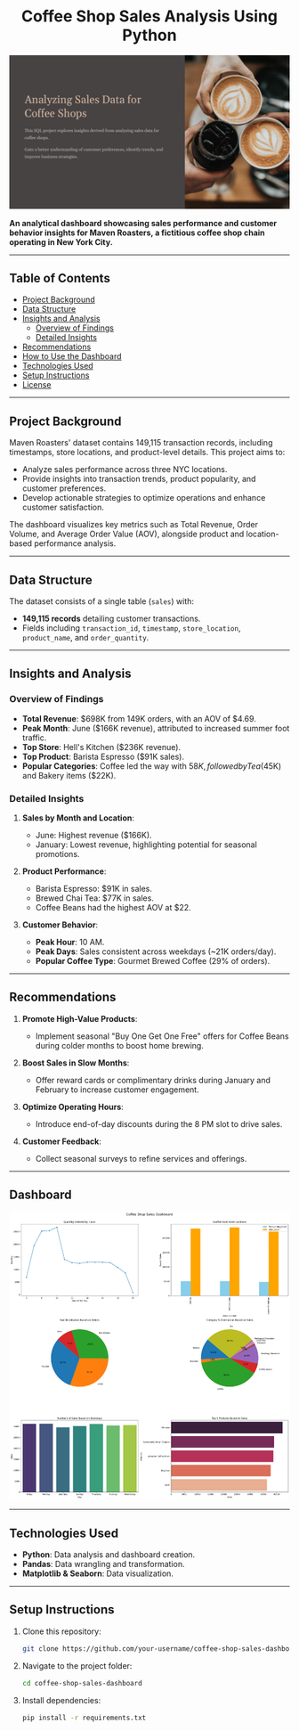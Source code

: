 <h1 align="center">Coffee Shop Sales Analysis Using Python</h1>

<p align="center">
    <img src="https://github.com/meabhaykr/Coffee-Shop-Sales-Analysis-Using-SQL/blob/main/Header.png" alt="Header">
</p>


**An analytical dashboard showcasing sales performance and customer behavior insights for Maven Roasters, a fictitious coffee shop chain operating in New York City.**

---

## Table of Contents
- [Project Background](#project-background)
- [Data Structure](#data-structure)
- [Insights and Analysis](#insights-and-analysis)
  - [Overview of Findings](#overview-of-findings)
  - [Detailed Insights](#detailed-insights)
- [Recommendations](#recommendations)
- [How to Use the Dashboard](#how-to-use-the-dashboard)
- [Technologies Used](#technologies-used)
- [Setup Instructions](#setup-instructions)
- [License](#license)

---

## Project Background
Maven Roasters' dataset contains 149,115 transaction records, including timestamps, store locations, and product-level details. This project aims to:
- Analyze sales performance across three NYC locations.
- Provide insights into transaction trends, product popularity, and customer preferences.
- Develop actionable strategies to optimize operations and enhance customer satisfaction.

The dashboard visualizes key metrics such as Total Revenue, Order Volume, and Average Order Value (AOV), alongside product and location-based performance analysis.

---

## Data Structure
The dataset consists of a single table (`sales`) with:
- **149,115 records** detailing customer transactions.
- Fields including `transaction_id`, `timestamp`, `store_location`, `product_name`, and `order_quantity`.

---

## Insights and Analysis

### Overview of Findings
- **Total Revenue**: $698K from 149K orders, with an AOV of $4.69.
- **Peak Month**: June ($166K revenue), attributed to increased summer foot traffic.
- **Top Store**: Hell's Kitchen ($236K revenue).
- **Top Product**: Barista Espresso ($91K sales).
- **Popular Categories**: Coffee led the way with $58K, followed by Tea ($45K) and Bakery items ($22K).

### Detailed Insights
1. **Sales by Month and Location**:
   - June: Highest revenue ($166K).
   - January: Lowest revenue, highlighting potential for seasonal promotions.

2. **Product Performance**:
   - Barista Espresso: $91K in sales.
   - Brewed Chai Tea: $77K in sales.
   - Coffee Beans had the highest AOV at $22.

3. **Customer Behavior**:
   - **Peak Hour**: 10 AM.
   - **Peak Days**: Sales consistent across weekdays (~21K orders/day).
   - **Popular Coffee Type**: Gourmet Brewed Coffee (29% of orders).

---

## Recommendations
1. **Promote High-Value Products**:
   - Implement seasonal "Buy One Get One Free" offers for Coffee Beans during colder months to boost home brewing.
   
2. **Boost Sales in Slow Months**:
   - Offer reward cards or complimentary drinks during January and February to increase customer engagement.

3. **Optimize Operating Hours**:
   - Introduce end-of-day discounts during the 8 PM slot to drive sales.

4. **Customer Feedback**:
   - Collect seasonal surveys to refine services and offerings.

---

## Dashboard
<p align="center">
    <img src="https://github.com/meabhaykr/Coffee-Shop-Sales-Analysis-Using-Python/blob/main/Dashboard Image.png" alt="Dashboard Image">
</p>

---

## Technologies Used
- **Python**: Data analysis and dashboard creation.
- **Pandas**: Data wrangling and transformation.
- **Matplotlib & Seaborn**: Data visualization.

---

## Setup Instructions
1. Clone this repository:
   ```bash
   git clone https://github.com/your-username/coffee-shop-sales-dashboard.git
   ```
2. Navigate to the project folder:
   ```bash
   cd coffee-shop-sales-dashboard
   ```
3. Install dependencies:
   ```bash
   pip install -r requirements.txt
   ```
